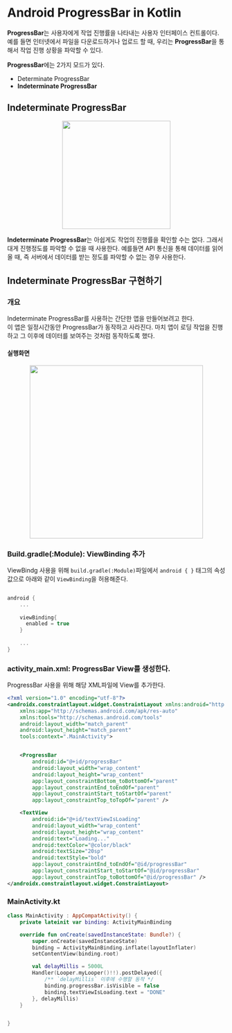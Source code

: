 
# Android ProgressBar in Kotlin

<p>
<strong>ProgressBar</strong>는 사용자에게 작업 진행률을 나타내는 사용자 인터페이스 컨트롤이다. 예를 들면 인터넷에서 파일을 다운로드하거나 업로드 할 때, 우리는 <strong>ProgressBar</strong>을 통해서 작업 진행 상황을 파악할 수 있다.


</p>

<p>

<Strong>ProgressBar</strong>에는 2가지 모드가 있다.
- Determinate ProgressBar
- <strong>Indeterminate ProgressBar</strong>

## Indeterminate ProgressBar

<p align="center">
 <img src="https://user-images.githubusercontent.com/40654227/174316120-a35538f9-e431-4647-a4c1-90c27f838571.png" width=250/>
</p>

<p>

<strong>Indeterminate ProgressBar</strong>는 아쉽게도 작업의 진행률을 확인할 수는 없다. 그래서 대게 진행정도를 파악할 수 없을 때 사용한다. 예를들면 API 통신을 통해 데이터를 읽어 올 때, 즉 서버에서 데이터를 받는 정도를 파악할 수 없는 경우 사용한다.

</p>

## Indeterminate ProgressBar 구현하기

### 개요

<p>
  
  Indeterminate ProgressBar를 사용하는 간단한 앱을 만들어보려고 한다.</br>
  이 앱은 일정시간동안 ProgressBar가 동작하고 사라진다. 마치 앱이 로딩 작업을 진행하고 그 이후에 데이터를 보여주는 것처럼 동작하도록 했다.
  
</p>

#### 실행화면

<p align="center">

<img src="https://user-images.githubusercontent.com/40654227/174484431-b73a0fd7-c40f-4ba2-b312-1ddc7dcf5217.gif" height=400/>


</p>

### Build.gradle(:Module): ViewBinding 추가

<p>
  
  ViewBindg 사용을 위해 `build.gradle(:Module)`파일에서 `android { }` 태그의 속성 값으로 아래와 같이 `ViewBinding`을 허용해준다.
  
</p>

``` kotlin

android {
    ...
    
    viewBinding{
      enabled = true
    }  
    
    ...
}
```

### activity_main.xml: ProgressBar View를 생성한다.

<p>
  
  ProgressBar 사용을 위해 해당 XML파일에 View를 추가한다.
  
</p>

``` xml
<?xml version="1.0" encoding="utf-8"?>
<androidx.constraintlayout.widget.ConstraintLayout xmlns:android="http://schemas.android.com/apk/res/android"
    xmlns:app="http://schemas.android.com/apk/res-auto"
    xmlns:tools="http://schemas.android.com/tools"
    android:layout_width="match_parent"
    android:layout_height="match_parent"
    tools:context=".MainActivity">


    <ProgressBar
        android:id="@+id/progressBar"
        android:layout_width="wrap_content"
        android:layout_height="wrap_content"
        app:layout_constraintBottom_toBottomOf="parent"
        app:layout_constraintEnd_toEndOf="parent"
        app:layout_constraintStart_toStartOf="parent"
        app:layout_constraintTop_toTopOf="parent" />

    <TextView
        android:id="@+id/textViewIsLoading"
        android:layout_width="wrap_content"
        android:layout_height="wrap_content"
        android:text="Loading..."
        android:textColor="@color/black"
        android:textSize="20sp"
        android:textStyle="bold"
        app:layout_constraintEnd_toEndOf="@id/progressBar"
        app:layout_constraintStart_toStartOf="@id/progressBar"
        app:layout_constraintTop_toBottomOf="@id/progressBar" />
</androidx.constraintlayout.widget.ConstraintLayout>

```

### MainActivity.kt

``` kotlin
class MainActivity : AppCompatActivity() {
    private lateinit var binding: ActivityMainBinding

    override fun onCreate(savedInstanceState: Bundle?) {
        super.onCreate(savedInstanceState)
        binding = ActivityMainBinding.inflate(layoutInflater)
        setContentView(binding.root)

        val delayMillis = 5000L
        Handler(Looper.myLooper()!!).postDelayed({
            /** `delayMillis` 이후에 수행할 동작 */
            binding.progressBar.isVisible = false
            binding.textViewIsLoading.text = "DONE"
        }, delayMillis)
    }


}
```
